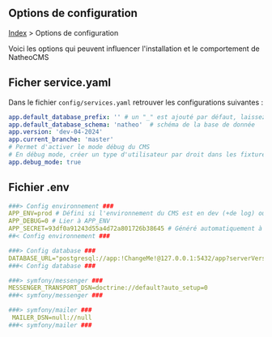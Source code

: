 ## Options de configuration

[Index](../../index.md) > Options de configuration

Voici les options qui peuvent influencer l'installation et le comportement de NatheoCMS

## Ficher service.yaml

Dans le fichier ``config/services.yaml`` retrouver les configurations suivantes :

````yaml
app.default_database_prefix: '' # un "_" est ajouté par défaut, laissez vide si pas de prefix
app.default_database_schema: 'natheo'  # schéma de la base de donnée
app.version: 'dev-04-2024'
app.current_branche: 'master'
# Permet d'activer le mode débug du CMS
# En débug mode, créer un type d'utilisateur par droit dans les fixtures
app.debug_mode: true
````
## Fichier .env

````yaml
###> Config environnement ###
APP_ENV=prod # Défini si l'environnement du CMS est en dev (+de log) ou prod
APP_DEBUG=0 # Lier à APP_ENV
APP_SECRET=93df0a91243d55a4d72a801726b38645 # Généré automatiquement à l'installation
##< Config environnement ###

###> Config database ###
DATABASE_URL="postgresql://app:!ChangeMe!@127.0.0.1:5432/app?serverVersion=16&charset=utf8"
###< Config database ###

###> symfony/messenger ###
MESSENGER_TRANSPORT_DSN=doctrine://default?auto_setup=0
###< symfony/messenger ###

###> symfony/mailer ###
 MAILER_DSN=null://null
###< symfony/mailer ###
````
